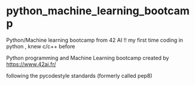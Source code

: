 # python_machine_learning_bootcamp
Python/Machine learning bootcamp from 42 AI !! my first time coding in python , knew c/c++ before

Python programming and Machine Learning bootcamp created by https://www.42ai.fr/

following the pycodestyle standards (formerly called pep8)
